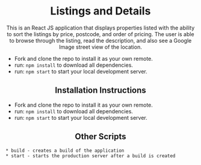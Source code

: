 <h1 align="center">   Listings and Details</h1>

<p align="center">This is an React JS application that displays properties listed with the ability to sort the listings by price, postcode, and order of pricing. The user is able to browse through the listing, read the description, and also see a Google Image street view of the location.</p>




- Fork and clone the repo to install it as your own remote.
- run: `npm install` to download all dependencies.
- run: `npm start` to start your local development server.



<h2 align="center">Installation Instructions</h2>

- Fork and clone the repo to install it as your own remote.
- run: `npm install` to download all dependencies.
- run: `npm start` to start your local development server.

<h2 align="center"> Other Scripts</h2>

    * build - creates a build of the application
    * start - starts the production server after a build is created


